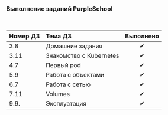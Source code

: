 ### Выполнение заданий PurpleSchool

<br>

| Номер ДЗ | Тема ДЗ | Выполнено |
|:---| :--- | :---: |
| 3.8 | Домашние задания | ✔ |
| 3.11 | Знакомство с Kubernetes | ✔ |
| 4.7 | Первый pod | ✔ |
| 5.9 | Работа с объектами | ✔ |
| 6.7 |  Работа с сетью| ✔ |
| 7.11 | Volumes | ✔ |
| 9.9. | Эксплуатация | ✔ |
